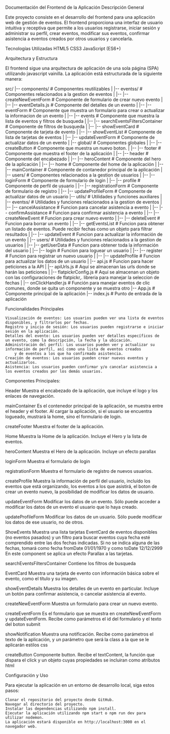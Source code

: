 Documentación del Frontend de la Aplicación
Descripción General

Este proyecto consiste en el desarrollo del frontend para una aplicación web de gestión de eventos. El frontend proporciona una interfaz de usuario intuitiva y receptiva que permite a los usuarios registrarse, iniciar sesión y administrar su perfil, crear eventos, modificar sus eventos, confirmar asistencia a eventos creados por otros usuarios y cancelarla.

Tecnologías Utilizadas
    HTML5
    CSS3
    JavaScript (ES6+)

Arquitectura y Estructura

El frontend sigue una arquitectura de aplicación de una sola página (SPA) utilizando javascript vainilla. La aplicación está estructurada de la siguiente manera:


src/
|-- components/                              # Componentes reutilizables
|   |-- eventss/                             # Componentes relacionados a la gestion de eventos
|   |-- |-- createNewEventForm               # Componente de formulario de crear nuevo evento
|   |-- |-- eventDetails.js                  # Componente del detalles de un evento
|   |-- |-- eventForm                        # Componente que muestra un formulario para crear o actualizar la informacion de un evento
|   |-- |-- events                           # Componente que muestra la lista de eventos y filtros de busqueda
|   |-- |-- searchEventsFiltersContainer     # Componente de filtros de busqueda
|   |-- |-- showEventCard                    # Componente de tarjeta de evento
|   |-- |-- showEventList                    # Componente de lista de tarjetas de eventos
|   |-- |-- updateEventForm                  # Componente de actualizar datos de un evento
|   |-- global/                              # Componentes globales
|   |-- |-- createButton                     # Componente que muestra un nuevo boton. 
|   |-- |-- footer                           # Componente que muestra el footer de la aplicación
|   |-- |-- header                           # Componente del encabezado
|   |-- |-- heroContent                      # Componente del hero de la aplicación
|   |-- |-- home                             # Componente del home de la aplicación
|   |-- |-- mainContainer                    # Componente de contanedor principal de la aplicación
|   |-- users/                               # Componentes relacionados a la gestion de usuarios
|   |-- |-- loginForm                        # Componente de formulario de login
|   |-- |-- profile                          # Componente de perfil de usuario
|   |-- |-- registrationForm                 # Componente de formulario de registro
|   |-- |-- updateProfileForm                # Componente de actualizar datos de un usuario
|-- utils/                                   # Utilidades y funciones auxiliares
|   |-- eventss/                             # Utilidades y funciones relacionados a la gestion de eventos
|   |-- |-- cancelAssistance                 # Funcion para cancelar asistencia a evento
|   |-- |-- confirmAssistance                # Funcion para confirmar asistencia a evento
|   |-- |-- createNewEvent                   # Funcion para crear nuevo evento
|   |-- |-- deleteEvent                      # Funcion para borrar un evento
|   |-- |-- getEventsList                    # Funcion para obtener un listado de eventos. Puede recibir fechas como un objeto para filtrar resultados
|   |-- |-- updateEvent                      # Funcion para actualizar la información de un evento
|   |-- users/                               # Utilidades y funciones relacionados a la gestion de usuarios
|   |-- |-- getUserData                      # Funcion para obtener toda la información del usuario
|   |-- |-- login                            # Funcion para loguear un usuario
|   |-- |-- register                         # Funcion para registrar un nuevo usuario
|   |-- |-- updateProfile                    # Funcion para actualizar los datos de un usuario
|   |-- api.js                               # Funcion para hacer peticiones a la API
|   |-- apiUrls.js                           # Aquí se almacenan las urls donde se harán las peticiones
|   |-- flatpickrConfig.js                   # Aquí se almacenan un objeto con las configuraciones de flatpickr,. libreria para manejar la seleccion de fechas
|   |-- onClickHandler.js                    # Función para manejar eventos de clic comunes, donde se quita un componente y se muestra otro
|-- App.js                                   # Componente principal de la aplicación
|-- index.js                                 # Punto de entrada de la aplicación


Funcionalidades Principales

    Visualización de eventos: Los usuarios pueden ver una lista de eventos disponibles, y filtrarlos por fechas.
    Registro y inicio de sesión: Los usuarios pueden registrarse e iniciar sesión en la aplicación.
    Detalles del evento: Los usuarios pueden ver detalles específicos de un evento, como la descripción, la fecha y la ubicación.
    Administración del perfil: Los usuarios pueden ver y actualizar su información de perfil, así como una lista de eventos creados
        y de eventos a los que ha confirmado asistencia.
    Creación de eventos: Los usuarios pueden crear nuevos eventos y actualizarlos.
    Asistencia: Los usuarios pueden confirmar y/o cancelar asistencia a los eventos creados por los demás usuarios.

Componentes Principales:

Header
    Muestra el encabezado de la aplicación, que incluye el logo y los enlaces de navegación.

mainContainer
    Es el contenedor principal de la aplicación, se muestra entre el header y el footer. Al cargar la aplicación, si el usuario se encuentra
    logueado, mustrará la home, sino el formulario de login.

createFooter
    Muestra el footer de la aplicación.

Home
    Muestra la Home de la aplicación. Incluye el Hero y la lista de eventos.

heroContent
    Muestra el Hero de la aplicación. Incluye un efecto parallax

loginForm
    Muestra el formulario de login

registrationForm
    Muestra el formulario de registro de nuevos usuarios.

createProfile
    Muestra la información de perfil del usuario, incluído los eventos que está organizando, los eventos a los que asistirá, el boton de crear un evento nuevo, la posibilidad de modificar los datos de usuario.

updateEventForm
    Modificar los datos de un evento. Sólo puede acceder a modificar los datos de un evento el usuario que lo haya creado.

updateProfileForm
    Modificar los datos de un usuario. Sólo puede modificar los datos de ese usuario, no de otros.

ShowEvents
    Muestra una lista tarjetas EventCard de eventos disponibles (no eventos pasados) y un filtro para buscar eventos cuya fecha
esté comprendido entre las dos fechas indicadas. Si no se indica alguna de las fechas, tomará como fecha fromDate 01/01/1970 y como
toDate 12/12/2999 En este component se aplica un efecto Parallax a las tarjetas.

searchEventsFiltersContainer
    Contiene los filtros de busqueda

EventCard
    Muestra una tarjeta de evento con información básica sobre el evento, como el título y su imagen.

showEventDetails
    Muestra los detalles de un evento en particular. Incluye un botón para confirmar asistencia, o cancelar asistencia al evento.

createNewEventForm
    Muestra un formulario para crear un nuevo evento.

createEventForm
    Es el formulario que se muestra en createNewEventForm y updateEventForm. Recibe como parámetros el id del formulario y el texto del boton submit

showNotification
    Muestra una notificación. Recibe como parámetros el texto de la aplicación, y un parámetro que será la class a la que se le aplicarán estilos css

createButton
    Componente button. Recibe el textContent, la función que dispara el click y un objeto cuyas propiedades se incluiran como atributos html

Configuración y Uso

Para ejecutar la aplicación en un entorno de desarrollo local, siga estos pasos:

    Clonar el repositorio del proyecto desde GitHub.
    Navegar al directorio del proyecto.
    Instalar las dependencias utilizando npm install.
    Ejecutar la aplicación utilizando npm start o npm run dev para utilizar nodemon.
    La aplicación estará disponible en http://localhost:3000 en el navegador web.